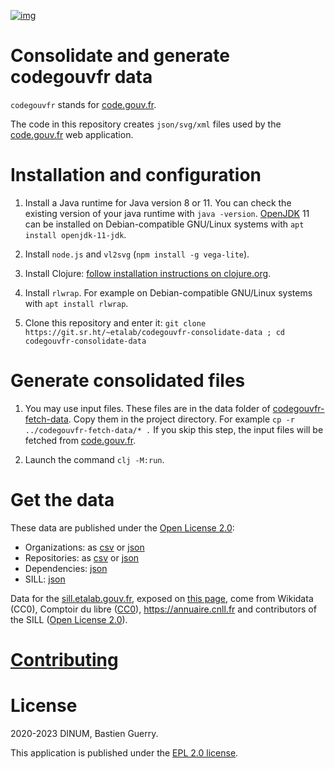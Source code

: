 [![img](https://img.shields.io/badge/Licence-EPL-orange.svg?style=flat-square)](https://git.sr.ht/~etalab/codegouvfr-consolidate-data/blob/master/LICENSE)

# Consolidate and generate codegouvfr data

`codegouvfr` stands for [code.gouv.fr](https://code.gouv.fr).

The code in this repository creates `json/svg/xml` files used by the [code.gouv.fr](https://git.sr.ht/~etalab/code.gouv.fr) web application.

# Installation and configuration

1. Install a Java runtime for Java version 8 or 11. You can check the existing version of your java runtime with `java -version`. [OpenJDK](https://openjdk.java.net/install/) 11 can be installed on Debian-compatible GNU/Linux systems with `apt install openjdk-11-jdk`.
   
2. Install `node.js` and `vl2svg` (`npm install -g vega-lite`).

3. Install Clojure: [follow installation instructions on clojure.org](https://clojure.org/guides/getting_started).
   
4. Install `rlwrap`. For example on Debian-compatible GNU/Linux systems with `apt install rlwrap`.
   
5. Clone this repository and enter it: `git clone https://git.sr.ht/~etalab/codegouvfr-consolidate-data ; cd codegouvfr-consolidate-data`

# Generate consolidated files

1. You may use input files.  These files are in the data folder of [codegouvfr-fetch-data](https://git.sr.ht/~etalab/codegouvfr-fetch-data).  Copy them in the project directory.  For example `cp -r ../codegouvfr-fetch-data/* .`  If you skip this step, the input files will be fetched from [code.gouv.fr](https://code.gouv.fr).
   
2. Launch the command `clj -M:run`.

# Get the data

These data are published under the [Open License 2.0](https://www.etalab.gouv.fr/licence-ouverte-open-licence):

-   Organizations: as [csv](https://code.gouv.fr/data/organizations/csv/all.csv) or [json](https://code.gouv.fr/data/organizations/json/all.json)
-   Repositories: as [csv](https://code.gouv.fr/data/repositories/csv/all.csv) or [json](https://code.gouv.fr/data/repositories/json/all.json)
-   Dependencies: [json](https://code.gouv.fr/data/deps.json)
-   SILL: [json](https://code.gouv.fr/data/sill.json)

Data for the [sill.etalab.gouv.fr](https://sill.etalab.gouv.fr), exposed on [this page](https://code.gouv.fr/#/sill), come from Wikidata (CC0), Comptoir du libre ([CC0](https://gitlab.adullact.net/Comptoir/Comptoir-srv/-/issues/968)), https://annuaire.cnll.fr and contributors of the SILL ([Open License 2.0](https://www.etalab.gouv.fr/licence-ouverte-open-licence)).

# [Contributing](CONTRIBUTING.md)

# License

2020-2023 DINUM, Bastien Guerry.

This application is published under the [EPL 2.0
license](https://git.sr.ht/~etalab/codegouvfr-consolidate-data/blob/master/LICENSE).
